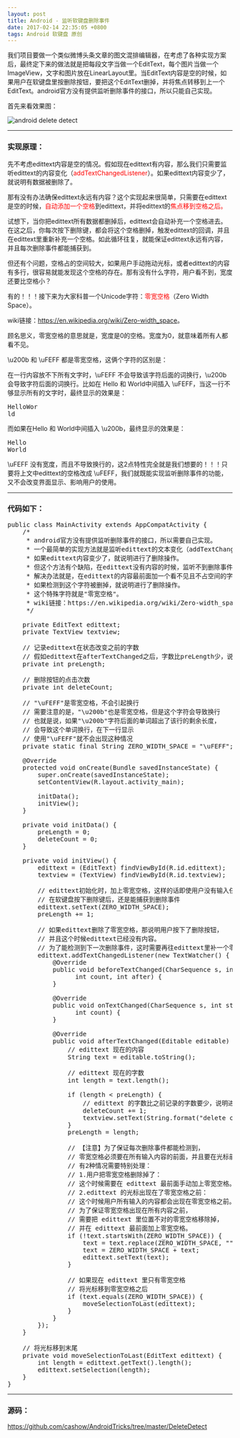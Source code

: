 ```yaml
---
layout: post
title: Android - 监听软键盘删除事件
date: 2017-02-14 22:35:05 +0800
tags: Android 软键盘 原创
---
```


我们项目要做一个类似微博头条文章的图文混排编辑器，在考虑了各种实现方案后，最终定下来的做法就是把每段文字当做一个EditText，每个图片当做一个ImageView，文字和图片放在LinearLayout里。当EditText内容是空的时候，如果用户在软键盘里按删除按钮，要把这个EditText删掉，并将焦点转移到上一个EditText。android官方没有提供监听删除事件的接口，所以只能自己实现。

首先来看效果图：

![android delete detect](http://phe7e07bw.bkt.clouddn.com/android_delete_detect.gif)

-----------------------

### 实现原理：

先不考虑edittext内容是空的情况。假如现在edittext有内容，那么我们只需要监听edittext的内容变化（<span style="color:red">addTextChangedListener</span>）。如果edittext内容变少了，就说明有数据被删除了。

那有没有办法确保edittext永远有内容？这个实现起来很简单，只需要在edittext是空的时候，<span style="color:red">自动添加一个空格</span>到edittext，并将edittext的<span style="color:red">焦点移到空格之后。</span>

试想下，当你把edittext所有数据都删掉后，edittext会自动补充一个空格进去。在这之后，你每次按下删除键，都会将这个空格删掉，触发edittext的回调，并且在edittext里重新补充一个空格。如此循环往复，就能保证edittext永远有内容，并且每次删除事件都能捕获到。

但还有个问题，空格占的空间较大，如果用户手动拖动光标，或者edittext的内容有多行，很容易就能发现这个空格的存在。那有没有什么字符，用户看不到，宽度还要比空格小？

有的！！！接下来为大家科普一个Unicode字符：<span style="color:red">零宽空格</span>（Zero Width Space）。

wiki链接：<https://en.wikipedia.org/wiki/Zero-width_space>。

顾名思义，零宽空格的意思就是，宽度是0的空格。宽度为0，就意味着所有人都看不见。

\u200b 和 \uFEFF 都是零宽空格，这俩个字符的区别是：

在一行内容放不下所有文字时，\uFEFF 不会导致该字符后面的词换行，\u200b 会导致字符后面的词换行。比如在 Hello 和 World中间插入 \uFEFF，当这一行不够显示所有的文字时，最终显示的效果是：

<pre>
HelloWor
ld
</pre>

而如果在Hello 和 World中间插入 \u200b，最终显示的效果是：

<pre>
Hello
World
</pre>

\uFEFF 没有宽度，而且不导致换行的，这2点特性完全就是我们想要的！！！只要将上文中edittext的空格改成 \uFEFF，我们就既能实现监听删除事件的功能，又不会改变界面显示、影响用户的使用。

----------------------------

### 代码如下：

<pre class='mcode'>
public class MainActivity extends AppCompatActivity {
    /*
     * android官方没有提供监听删除事件的接口，所以需要自己实现。
     * 一个最简单的实现方法就是监听edittext的文本变化（addTextChangedListener），
     * 如果edittext内容变少了，就说明进行了删除操作。
     * 但这个方法有个缺陷，在edittext没有内容的时候，监听不到删除事件。
     * 解决办法就是，在edittext的内容最前面加一个看不见且不占空间的字符，
     * 如果检测到这个字符被删掉，就说明进行了删除操作。
     * 这个特殊字符就是"零宽空格"。
     * wiki链接：https://en.wikipedia.org/wiki/Zero-width_space
     */

    private EditText edittext;
    private TextView textview;

    // 记录edittext在状态改变之前的字数
    // 假如edittext在afterTextChanged之后，字数比preLength少，说明进行了删除操作
    private int preLength;

    // 删除按钮的点击次数
    private int deleteCount;

    // "\uFEFF"是零宽空格，不会引起换行
    // 需要注意的是，"\u200b"也是零宽空格，但是这个字符会导致换行
    // 也就是说，如果"\u200b"字符后面的单词超出了该行的剩余长度，
    // 会导致这个单词换行，在下一行显示
    // 使用"\uFEFF"就不会出现这种情况
    private static final String ZERO_WIDTH_SPACE = "\uFEFF";

    @Override
    protected void onCreate(Bundle savedInstanceState) {
        super.onCreate(savedInstanceState);
        setContentView(R.layout.activity_main);

        initData();
        initView();
    }

    private void initData() {
        preLength = 0;
        deleteCount = 0;
    }

    private void initView() {
        edittext = (EditText) findViewById(R.id.edittext);
        textview = (TextView) findViewById(R.id.textview);

        // edittext初始化时，加上零宽空格，这样的话即使用户没有输入任何内容，
        // 在软键盘按下删除键后，还是能捕获到删除事件
        edittext.setText(ZERO_WIDTH_SPACE);
        preLength += 1;

        // 如果edittext删除了零宽空格，那说明用户按下了删除按钮，
        // 并且这个时候edittext已经没有内容。
        // 为了能检测到下一次删除事件，这时需要再往edittext里补一个零宽空格。
        edittext.addTextChangedListener(new TextWatcher() {
            @Override
            public void beforeTextChanged(CharSequence s, int start,
                  int count, int after) {
            }

            @Override
            public void onTextChanged(CharSequence s, int start, int before,
                  int count) {
            }

            @Override
            public void afterTextChanged(Editable editable) {
                // edittext 现在的内容
                String text = editable.toString();

                // edittext 现在的字数
                int length = text.length();

                if (length &lt; preLength) {
                    // edittext 的字数比之前记录的字数要少，说明进行了删除操作
                    deleteCount += 1;
                    textview.setText(String.format("delete count: %s", deleteCount));
                }
                preLength = length;

                // 【注意】为了保证每次删除事件都能检测到，
                // 零宽空格必须要在所有输入内容的前面，并且要在光标前面。
                // 有2种情况需要特别处理：
                // 1.用户把零宽空格删除掉了：
                // 这个时候需要在 edittext 最前面手动加上零宽空格。
                // 2.edittext 的光标出现在了零宽空格之前：
                // 这个时候用户所有输入的内容都会出现在零宽空格之前。
                // 为了保证零宽空格出现在所有内容之前，
                // 需要把 edittext 里位置不对的零宽空格移除掉，
                // 并在 edittext 最前面加上零宽空格。
                if (!text.startsWith(ZERO_WIDTH_SPACE)) {
                    text = text.replace(ZERO_WIDTH_SPACE, "");
                    text = ZERO_WIDTH_SPACE + text;
                    edittext.setText(text);
                }

                // 如果现在 edittext 里只有零宽空格
                // 将光标移到零宽空格之后
                if (text.equals(ZERO_WIDTH_SPACE)) {
                    moveSelectionToLast(edittext);
                }
            }
        });
    }

    // 将光标移到末尾
    private void moveSelectionToLast(EditText edittext) {
        int length = edittext.getText().length();
        edittext.setSelection(length);
    }
}
</pre>

---------------------------------------

### 源码：
<https://github.com/cashow/AndroidTricks/tree/master/DeleteDetect>
